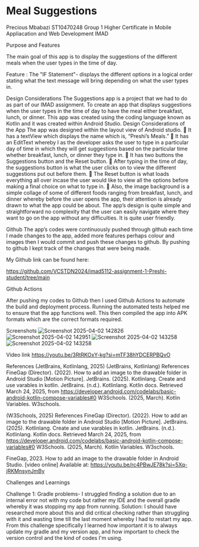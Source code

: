 # Meal Suggestions
Precious Mbabazi
ST10470248
Group 1
Higher Certificate in Mobile Appliacation
and Web Development
IMAD

Purpose and Features

The main goal of this app is to display the suggestions of the different meals when the user 
types in the time of day.  

Feature : The "IF Statement"-  displays the different options in a logical order stating what the text message will bring depending on what the 
user types in. 




Design Considerations
The Suggestions app is a project that we had to do as part of our IMAD
assignment. To create an app that displays suggestions when the user
types in the time of day to have the meal either breakfast, lunch, or dinner.
This app was created using the coding language known as Kotlin and it
was created within Android Studio.
Design Considerations of the App
The app was designed within the layout view of Android studio.
 It has a textView which displays the name which is, “Preshi’s Meals.”
 It has an EditText whereby I as the developer asks the user to type
in a particular day of time in which they will get suggestions based
on the particular time whether breakfast, lunch, or dinner they type
in.
 It has two buttons the Suggestions button and the Reset button.
 After typing in the time of day, the suggestions button is what the
user clicks on to view the different suggestions put out before them.
 The Reset button is what loads everything all over incase the user
would like to view all the options before making a final choice on
what to type in.
 Also, the image background is a simple collage of some of different
foods ranging from breakfast, lunch, and dinner whereby before the
user opens the app, their attention is already drawn to what the app
could be about.
The app’s design is quite simple and straightforward no complexity that
the user can easily navigate where they want to go on the app without any
difficulties. It is quite user friendly.

Github
The app’s codes were continuously pushed through github each time I
made changes to the app, added more features perhaps colour and
images then I would commit and push these changes to github. By
pushing to github I kept track of the changes that were being made.

My Github link can be found here:

https://github.com/VCSTDN2024/imad5112-assignment-1-Preshi-student/tree/main

Github Actions

After pushing my codes to Github then I used Github Actions to automate the build and deployment process. 
Running the automated tests helped me to ensure that the app functions well. 
This then compiled the app into APK formats which are the correct formats required. 



Screenshots
![Screenshot 2025-04-02 142826](https://github.com/user-attachments/assets/b5df3774-23e4-45eb-810f-aef6050b543b)
![Screenshot 2025-04-02 142951](https://github.com/user-attachments/assets/1c72deb5-cd39-4e00-b643-dd00e816d3f7)
![Screenshot 2025-04-02 143258](https://github.com/user-attachments/assets/0fb3dbfe-ec52-4125-a037-9ce8ba5c052b)
![Screenshot 2025-04-02 143258](https://github.com/user-attachments/assets/1cc42d41-670e-437e-97bf-2a5b01e7ac89)







Video link
https://youtu.be/3RtRKOxY-kg?si=mTF38hYDCERPBQvO

References
(JetBrains, Kotlinlang, 2025)
(JetBrains, Kotlinlang)
References
FineGap (Director). (2022). How to add an image to the drawable folder in Android Studio
[Motion Picture].
JetBrains. (2025). Kotlinlang. Create and use varables in kotlin.
JetBrains. (n.d.). Kotlinlang. Kotlin docs. Retrieved March 24, 2025, from
https://developer.android.com/codelabs/basic-android-kotlin-compose-variables#0
W3Schools. (2025, March). Kotlin Variables. W3schools.

(W3Schools, 2025)
References
FineGap (Director). (2022). How to add an image to the drawable folder in Android Studio
[Motion Picture].
JetBrains. (2025). Kotlinlang. Create and use varables in kotlin.
JetBrains. (n.d.). Kotlinlang. Kotlin docs. Retrieved March 24, 2025, from
https://developer.android.com/codelabs/basic-android-kotlin-compose-variables#0
W3Schools. (2025, March). Kotlin Variables. W3schools.

FineGap, 2023. How to add an image to the drawable folder in Android
Studio. [video online] Available at:
https://youtu.be/rc4PBwJE78k?si=5Xq-jRKMnsynJmBy

Challenges and Learnings 

Challenge 1: Gradle problems-  I struggled finding a solution due to an internal error not with my code but rather my IDE and the overall gradle whereby it was stopping my app from running. 
    Solution: I should have researched more about this and did critical checking  rather than struggling with it and wasting time till the last moment whereby I had to restart my app. 
From this challenge specifically I learned how important it is to always update my gradle and my version app, and how important to check the version control and the kind of codes I'm using. 

    

    
